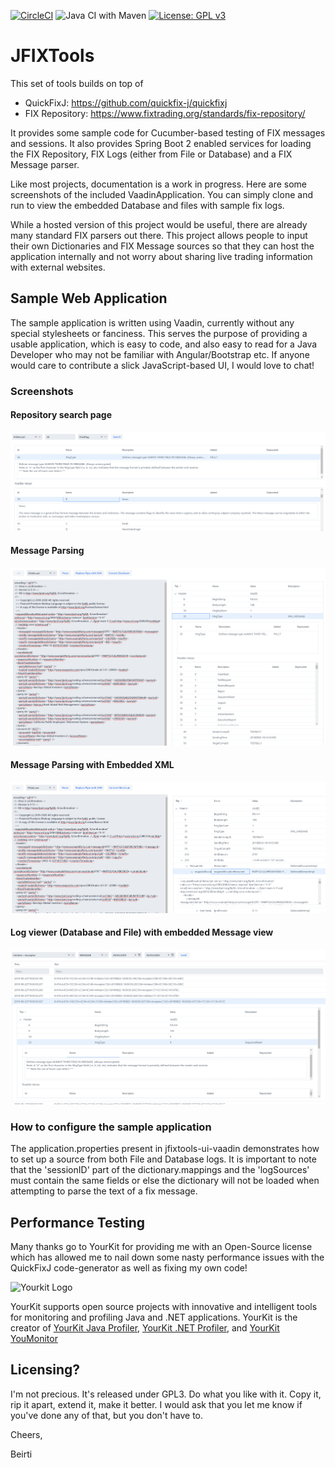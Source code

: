 [![CircleCI](https://circleci.com/gh/beirtipol/jfixtools.svg?style=svg)](https://circleci.com/gh/beirtipol/jfixtools)
![Java CI with Maven](https://github.com/beirtipol/jfixtools/workflows/Java%20CI%20with%20Maven/badge.svg)
[![License: GPL v3](https://img.shields.io/badge/License-GPLv3-blue.svg)](https://www.gnu.org/licenses/gpl-3.0)

# JFIXTools

This set of tools builds on top of 
- QuickFixJ: https://github.com/quickfix-j/quickfixj
- FIX Repository: https://www.fixtrading.org/standards/fix-repository/ 

It provides some sample code for Cucumber-based testing of FIX messages and sessions. It also provides 
Spring Boot 2 enabled services for loading the FIX Repository, FIX Logs (either from File or Database)
and a FIX Message parser. 

Like most projects, documentation is a work in progress. Here are some screenshots of the included 
VaadinApplication. You can simply clone and run to view the embedded Database and files with 
sample fix logs.

While a hosted version of this project would be useful, there are already many standard FIX parsers out there.
This project allows people to input their own Dictionaries and FIX Message sources so that they
can host the application internally and not worry about sharing live trading information with
external websites.

## Sample Web Application

The sample application is written using Vaadin, currently without any special stylesheets or fanciness.
This serves the purpose of providing a usable application, which is easy to code, and also easy to read for
a Java Developer who may not be familiar with Angular/Bootstrap etc. If anyone would care to 
contribute a slick JavaScript-based UI, I would love to chat!

### Screenshots
#### Repository search page
![Repository Search With Embedded Info](/docs/images/RepositorySearchWithEmbeddedInfo.png)

#### Message Parsing
![Message Parsing showing Message Type info](/docs/images/ParserWithMessageType.png)

#### Message Parsing with Embedded XML
![Message Parsing showing embedded XML](/docs/images/ParserWithXML.png)

#### Log viewer (Database and File) with embedded Message view
![Logs with embedded Message View](/docs/images/LogsWithEmbeddedMessageInfo.png)

### How to configure the sample application

The application.properties present in jfixtools-ui-vaadin demonstrates how to set up a source from both File and Database logs. 
It is important to note that the 'sessionID' part of the dictionary.mappings and the 'logSources' must contain the same fields
or else the dictionary will not be loaded when attempting to parse the text of a fix message.

## Performance Testing
Many thanks go to YourKit for providing me with an Open-Source license which has allowed me to nail
down some nasty performance issues with the QuickFixJ code-generator as well as fixing my own
code!

![Yourkit Logo](https://www.yourkit.com/images/yklogo.png)

YourKit supports open source projects with innovative and intelligent tools for monitoring and profiling Java and .NET applications.
YourKit is the creator of [YourKit Java Profiler](https://www.yourkit.com/java/profiler/), [YourKit .NET Profiler](https://www.yourkit.com/.net/profiler/), and [YourKit YouMonitor](https://www.yourkit.com/youmonitor/)

## Licensing?
I'm not precious. It's released under GPL3. Do what you like with it. Copy it, rip it apart, extend it, make it better. I would ask that you let me know if you've done any of that, but you don't have to.

Cheers,

Beirti
